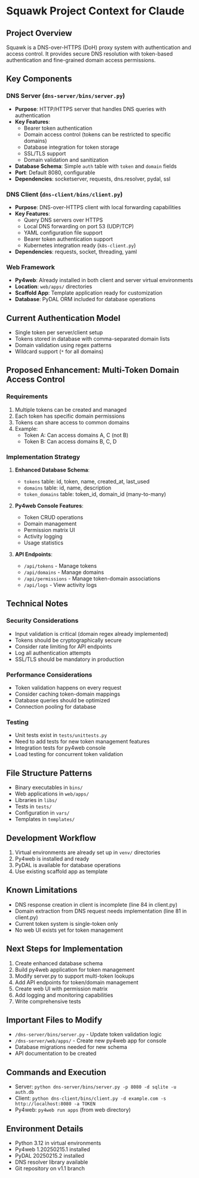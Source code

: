 # Squawk Project Context for Claude

## Project Overview
Squawk is a DNS-over-HTTPS (DoH) proxy system with authentication and access control. It provides secure DNS resolution with token-based authentication and fine-grained domain access permissions.

## Key Components

### DNS Server (`dns-server/bins/server.py`)
- **Purpose**: HTTP/HTTPS server that handles DNS queries with authentication
- **Key Features**:
  - Bearer token authentication
  - Domain access control (tokens can be restricted to specific domains)
  - Database integration for token storage
  - SSL/TLS support
  - Domain validation and sanitization
- **Database Schema**: Simple `auth` table with `token` and `domain` fields
- **Port**: Default 8080, configurable
- **Dependencies**: socketserver, requests, dns.resolver, pydal, ssl

### DNS Client (`dns-client/bins/client.py`)
- **Purpose**: DNS-over-HTTPS client with local forwarding capabilities
- **Key Features**:
  - Query DNS servers over HTTPS
  - Local DNS forwarding on port 53 (UDP/TCP)
  - YAML configuration file support
  - Bearer token authentication support
  - Kubernetes integration ready (`k8s-client.py`)
- **Dependencies**: requests, socket, threading, yaml

### Web Framework
- **Py4web**: Already installed in both client and server virtual environments
- **Location**: `web/apps/` directories
- **Scaffold App**: Template application ready for customization
- **Database**: PyDAL ORM included for database operations

## Current Authentication Model
- Single token per server/client setup
- Tokens stored in database with comma-separated domain lists
- Domain validation using regex patterns
- Wildcard support (`*` for all domains)

## Proposed Enhancement: Multi-Token Domain Access Control

### Requirements
1. Multiple tokens can be created and managed
2. Each token has specific domain permissions
3. Tokens can share access to common domains
4. Example:
   - Token A: Can access domains A, C (not B)
   - Token B: Can access domains B, C, D

### Implementation Strategy
1. **Enhanced Database Schema**:
   - `tokens` table: id, token, name, created_at, last_used
   - `domains` table: id, name, description
   - `token_domains` table: token_id, domain_id (many-to-many)

2. **Py4web Console Features**:
   - Token CRUD operations
   - Domain management
   - Permission matrix UI
   - Activity logging
   - Usage statistics

3. **API Endpoints**:
   - `/api/tokens` - Manage tokens
   - `/api/domains` - Manage domains
   - `/api/permissions` - Manage token-domain associations
   - `/api/logs` - View activity logs

## Technical Notes

### Security Considerations
- Input validation is critical (domain regex already implemented)
- Tokens should be cryptographically secure
- Consider rate limiting for API endpoints
- Log all authentication attempts
- SSL/TLS should be mandatory in production

### Performance Considerations
- Token validation happens on every request
- Consider caching token-domain mappings
- Database queries should be optimized
- Connection pooling for database

### Testing
- Unit tests exist in `tests/unittests.py`
- Need to add tests for new token management features
- Integration tests for py4web console
- Load testing for concurrent token validation

## File Structure Patterns
- Binary executables in `bins/`
- Web applications in `web/apps/`
- Libraries in `libs/`
- Tests in `tests/`
- Configuration in `vars/`
- Templates in `templates/`

## Development Workflow
1. Virtual environments are already set up in `venv/` directories
2. Py4web is installed and ready
3. PyDAL is available for database operations
4. Use existing scaffold app as template

## Known Limitations
- DNS response creation in client is incomplete (line 84 in client.py)
- Domain extraction from DNS request needs implementation (line 81 in client.py)
- Current token system is single-token only
- No web UI exists yet for token management

## Next Steps for Implementation
1. Create enhanced database schema
2. Build py4web application for token management
3. Modify server.py to support multi-token lookups
4. Add API endpoints for token/domain management
5. Create web UI with permission matrix
6. Add logging and monitoring capabilities
7. Write comprehensive tests

## Important Files to Modify
- `/dns-server/bins/server.py` - Update token validation logic
- `/dns-server/web/apps/` - Create new py4web app for console
- Database migrations needed for new schema
- API documentation to be created

## Commands and Execution
- Server: `python dns-server/bins/server.py -p 8080 -d sqlite -u auth.db`
- Client: `python dns-client/bins/client.py -d example.com -s http://localhost:8080 -a TOKEN`
- Py4web: `py4web run apps` (from web directory)

## Environment Details
- Python 3.12 in virtual environments
- Py4web 1.20250215.1 installed
- PyDAL 20250215.2 installed
- DNS resolver library available
- Git repository on v1.1 branch